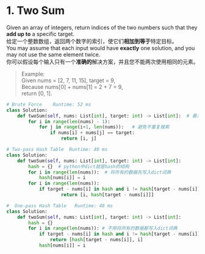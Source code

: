 # 1. Two Sum

Given an array of integers, return indices of the two numbers such that they **add up to** a specific target.  
给定一个整数数组，返回两个数字的索引，使它们**相加到等于**特定目标。  
You may assume that each input would have **exactly** one solution, and you may not use the same element twice.  
你可以假设每个输入只有一个**准确的**解决方案，并且您不能两次使用相同的元素。  

>Example:  
>Given nums = [2, 7, 11, 15], target = 9,  
>Because nums[0] + nums[1] = 2 + 7 = 9,  
>return [0, 1].  

```python
# Brute Force    Runtime: 52 ms
class Solution:  
    def twoSum(self, nums: List[int], target: int) -> List[int]:  # 暴力搜索
        for i in range(len(nums) - 1):   
            for j in range(i+1, len(nums)):   # 避免不重复搜索
                if nums[i] + nums[j] == target:   
                    return [i, j] 
```
```python
# Two-pass Hash Table  Runtime: 40 ms
class Solution:
    def twoSum(self, nums: List[int], target: int) -> List[int]:
        hash = {}  # python中dict就是hash的结构
        for i in range(len(nums)):  # 将所有的数据先写入dict词典
            hash[nums[i]] = i
        for i in range(len(nums)):
            if target - nums[i] in hash and i != hash[target - nums[i]]:  # 用in搜索dict速度更快
                    return [i, hash[target - nums[i]]]
```
```python
#  One-pass Hash Table   Runtime: 48 ms
class Solution:
    def twoSum(self, nums: List[int], target: int) -> List[int]:
        hash = {}        
        for i in range(len(nums)): # 不用将所有的数据都写入dict词典
            if target - nums[i] in hash and i != hash[target - nums[i]]:
                return [hash[target - nums[i]], i]
            hash[nums[i]] = i
```